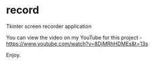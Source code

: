 # record
Tkinter screen recorder application

You can view the video on my YouTube for this project - https://www.youtube.com/watch?v=8DjMRhHDMEs&t=13s

Enjoy.
